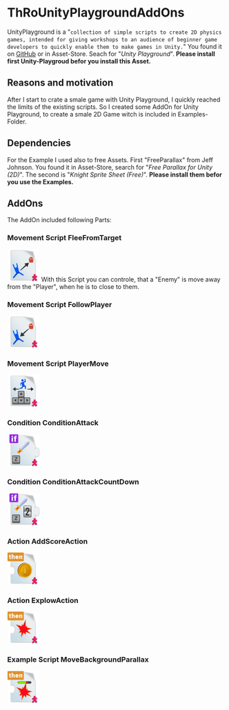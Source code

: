 # ThRoUnityPlaygroundAddOns

UnityPlayground is a "`collection of simple scripts to create 2D physics games, intended for giving workshops to an audience of beginner game developers to quickly enable them to make games in Unity.`"
You found it on [GitHub](https://github.com/Unity-Technologies/UnityPlayground) or in Asset-Store. Seach for "*Unity Playground*". **Please install first Unity-Playgroud befor you install this Asset.**
## Reasons and motivation
After I start to crate a smale game with Unity Playground, I quickly reached the limits of the existing scripts. So I created some AddOn for Unity Playground, to create a smale 2D Game witch is included in Examples-Folder.
## Dependencies
For the Example I used also to free Assets. First "FreeParallax" from Jeff Johnson. You found it in Asset-Store, search for "*Free Parallax for Unity (2D)*". The second is "*Knight Sprite Sheet (Free)*". **Please install them befor you use the Examples.**

## AddOns
The AddOn included following Parts:
### Movement Script FleeFromTarget
<img src="./Assets/PlaygroundAddOns/Gizmos/FleeFromTarget.png" width="75" height="75">
With this Script you can controle, that a "Enemy" is move away from the "Player", when he is to close to them.

### Movement Script FollowPlayer
<img src="./Assets/PlaygroundAddOns/Gizmos/FollowTarget.png" width="75" height="75">

### Movement Script PlayerMove
<img src="./Assets/PlaygroundAddOns/Gizmos/MoveWithArrows.png" width="75" height="75">

### Condition ConditionAttack
<img src="./Assets/PlaygroundAddOns/Gizmos/ConditionAttack.png" width="75" height="75">

### Condition ConditionAttackCountDown
<img src="./Assets/PlaygroundAddOns/Gizmos/ConditionAttackCountDown.png" width="75" height="75">

### Action AddScoreAction
<img src="./Assets/PlaygroundAddOns/Gizmos/AddCountAction.png" width="75" height="75">

### Action ExplowAction
<img src="./Assets/PlaygroundAddOns/Gizmos/ExplosionAction.png" width="75" height="75">

### Example Script MoveBackgroundParallax
<img src="./Assets/PlaygroundAddOns/Gizmos/HealthExplosionAction.png" width="75" height="75">
